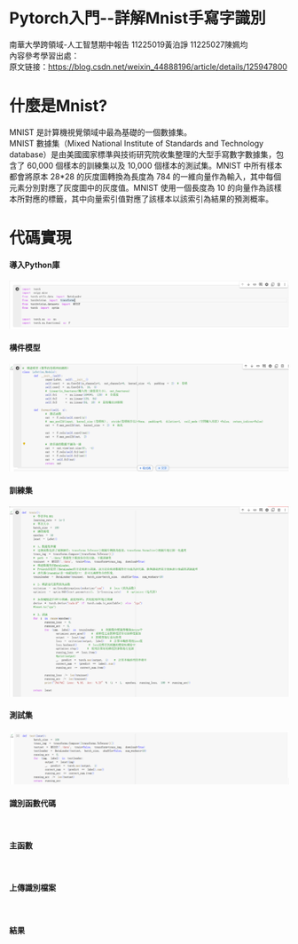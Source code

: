 # Pytorch入門--詳解Mnist手寫字識別
南華大學跨領域-人工智慧期中報告 11225019黃泊諍 11225027陳姵均 
<br/>
內容參考學習出處：        
原文链接：https://blog.csdn.net/weixin_44888196/article/details/125947800
# 什麼是Mnist?
MNIST 是計算機視覺領域中最為基礎的一個數據集。  
MNIST 數據集（Mixed National Institute of Standards and Technology database）是由美國國家標準與技術研究院收集整理的大型手寫數字數據集，包含了 60,000 個樣本的訓練集以及 10,000 個樣本的測試集。MNIST 中所有樣本都會將原本 28*28 的灰度圖轉換為長度為 784 的一維向量作為輸入，其中每個元素分別對應了灰度圖中的灰度值。MNIST 使用一個長度為 10 的向量作為該樣本所對應的標籤，其中向量索引值對應了該樣本以該索引為結果的預測概率。
# 代碼實現
<h4>導入Python庫<h4/>
<img src="https://github.com/Phoebe-Chen916/IntrimReport/blob/main/%E8%9E%A2%E5%B9%95%E6%93%B7%E5%8F%96%E7%95%AB%E9%9D%A2%202024-10-22%20220719.png">
<h4>構件模型<h4/>
<img src="https://github.com/Phoebe-Chen916/IntrimReport/blob/main/%E8%9E%A2%E5%B9%95%E6%93%B7%E5%8F%96%E7%95%AB%E9%9D%A2%202024-10-22%20221948.png">
<h4>訓練集<h4/>
<img src="https://github.com/Phoebe-Chen916/IntrimReport/blob/main/%E8%A8%93%E7%B7%B4%E9%9B%86.png">  
<h4>測試集<h4/>
<img src="https://github.com/Phoebe-Chen916/IntrimReport/blob/main/%E6%B8%AC%E8%A9%A6%E9%9B%86.png">
<h4>識別函數代碼<h4/>
<img src="">
<h4>主函數<h4/>
<img src="">
<h4>上傳識別檔案<h4/>
<img src="">
<h4>結果<h4/>
<img src="">
